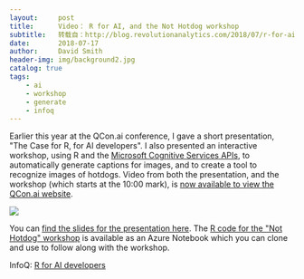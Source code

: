 ```yaml
---
layout:     post
title:      Video： R for AI, and the Not Hotdog workshop
subtitle:   转载自：http://blog.revolutionanalytics.com/2018/07/r-for-ai-video.html
date:       2018-07-17
author:     David Smith
header-img: img/background2.jpg
catalog: true
tags:
    - ai
    - workshop
    - generate
    - infoq
---
```


Earlier this year at the QCon.ai conference, I gave a short presentation, "The Case for R, for AI developers". I also presented an interactive workshop, using R and the [Microsoft Cognitive Services APIs](https://docs.microsoft.com/en-us/azure/cognitive-services?WT.mc_id=Revolutions-blog-davidsmi), to automatically generate captions for images, and to create a tool to recognize images of hotdogs. Video from both the presentation, and the workshop (which starts at the 10:00 mark), is [now available to view the QCon.ai website](https://www.infoq.com/presentations/r-framework-ai-apps).

[![](http://revolution-computing.typepad.com/.a/6a010534b1db25970b022ad3a190e6200b-800wi)
](https://www.infoq.com/presentations/r-framework-ai-apps)

You can [find the slides for the presentation here](http://blog.revolutionanalytics.com/2018/04/the-case-for-r-for-ai-developers.html). The [R code for the "Not Hotdog" workshop](https://notebooks.azure.com/davidsmi/libraries/qcon) is available as an Azure Notebook which you can clone and use to follow along with the workshop.

InfoQ: [R for AI developers](https://www.infoq.com/presentations/r-framework-ai-apps)
